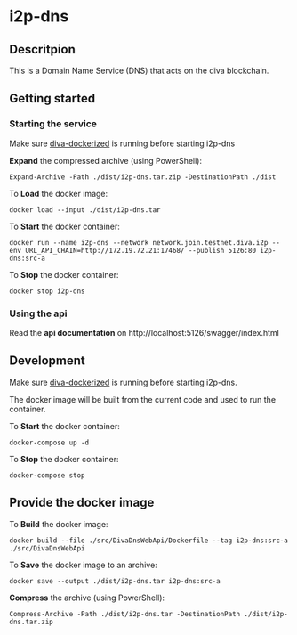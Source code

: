 # i2p-dns

## Descritpion
This is a Domain Name Service (DNS) that acts on the diva blockchain.

## Getting started
### Starting the service
Make sure [diva-dockerized](https://github.com/diva-exchange/diva-dockerized) is running before starting i2p-dns

**Expand** the compressed archive (using PowerShell):
```
Expand-Archive -Path ./dist/i2p-dns.tar.zip -DestinationPath ./dist
```

To **Load** the docker image:
```
docker load --input ./dist/i2p-dns.tar
```

To **Start** the docker container:
```
docker run --name i2p-dns --network network.join.testnet.diva.i2p --env URL_API_CHAIN=http://172.19.72.21:17468/ --publish 5126:80 i2p-dns:src-a
```

To **Stop** the docker container:
```
docker stop i2p-dns
```

### Using the api
Read the **api documentation** on http://localhost:5126/swagger/index.html

## Development
Make sure [diva-dockerized](https://github.com/diva-exchange/diva-dockerized) is running before starting i2p-dns.

The docker image will be built from the current code and used to run the container.

To **Start** the docker container:
```
docker-compose up -d
```

To **Stop** the docker container:
```
docker-compose stop
```

## Provide the docker image
To **Build** the docker image:
```
docker build --file ./src/DivaDnsWebApi/Dockerfile --tag i2p-dns:src-a ./src/DivaDnsWebApi
```

To **Save** the docker image to an archive:
```
docker save --output ./dist/i2p-dns.tar i2p-dns:src-a
```

**Compress** the archive (using PowerShell):
```
Compress-Archive -Path ./dist/i2p-dns.tar -DestinationPath ./dist/i2p-dns.tar.zip
```
